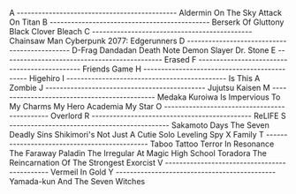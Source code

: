 A ---------------------------------------------
  Aldermin On The Sky
  Attack On Titan
B ---------------------------------------------
  Berserk Of Gluttony
  Black Clover
  Bleach
C ---------------------------------------------
  Chainsaw Man
  Cyberpunk 2077: Edgerunners
D ---------------------------------------------
  D-Frag
  Dandadan
  Death Note
  Demon Slayer
  Dr. Stone
E ---------------------------------------------
  Erased
F ---------------------------------------------
  Friends Game
H ---------------------------------------------
  Higehiro
I ---------------------------------------------
  Is This A Zombie
J ---------------------------------------------
  Jujutsu Kaisen
M ---------------------------------------------
  Medaka Kuroiwa Is Impervious To My Charms
  My Hero Academia
  My Star
O ---------------------------------------------
  Overlord
R ---------------------------------------------
  ReLIFE
S ---------------------------------------------
  Sakamoto Days
  The Seven Deadly Sins
  Shikimori's Not Just A Cutie
  Solo Leveling
  Spy X Family
T ---------------------------------------------
  Taboo Tattoo
  Terror In Resonance
  The Faraway Paladin
  The Irregular At Magic High School
  Toradora
  The Reincarnation Of The Strongest Exorcist
V ---------------------------------------------
  Vermeil In Gold
Y ---------------------------------------------
  Yamada-kun And The Seven Witches
